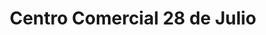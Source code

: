 ---
title: "Centro Comercial 28 de Julio"
url: /jesus-maria/centro-comercial-28-de-julio/
shop: Allgemein
---
